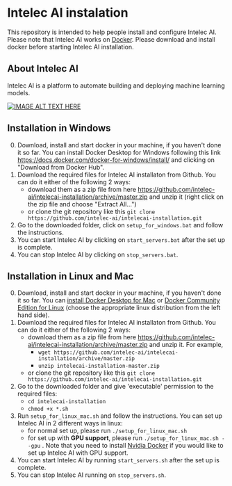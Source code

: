 # Intelec AI instalation

This repository is intended to help people install and configure Intelec AI. Please note that Intelec AI works on [Docker](https://www.docker.com/). Please download and install docker before starting Intelec AI installation.

## About Intelec AI

Intelec AI is a platform to automate building and deploying machine learning models. 

[![IMAGE ALT TEXT HERE](https://img.youtube.com/vi/klv_3L68MJ0/0.jpg)](https://www.youtube.com/watch?v=klv_3L68MJ0)

## Installation in Windows

0. Download, install and start docker in your machine, if you haven't done it so far. You can install Docker Desktop for Windows following this link https://docs.docker.com/docker-for-windows/install/ and clicking on "Download from Docker Hub". 
1. Download the required files for Intelec AI installaton from Github. You can do it either of the following 2 ways:
   * download them as a zip file from here https://github.com/intelec-ai/intelecai-installation/archive/master.zip and unzip it (right click on the zip file and choose "Extract All...")
   * or clone the git repository like this `git clone https://github.com/intelec-ai/intelecai-installation.git`
2. Go to the downloaded folder, click on `setup_for_windows.bat` and follow the instructions.
3. You can start Intelec AI by clicking on `start_servers.bat` after the set up is complete.
4. You can stop Intelec AI by clicking on `stop_servers.bat`.

## Installation in Linux and Mac

0. Download, install and start docker in your machine, if you haven't done it so far. You can [install Docker Desktop for Mac](https://docs.docker.com/docker-for-mac/install/) or [Docker Community Edition for Linux](https://docs.docker.com/install/linux/docker-ce/ubuntu/) (choose the appropriate linux distribution from the left hand side).
1. Download the required files for Intelec AI installaton from Github. You can do it either of the following 2 ways:
   * download them as a zip file from here https://github.com/intelec-ai/intelecai-installation/archive/master.zip and unzip it. For example,
      * `wget https://github.com/intelec-ai/intelecai-installation/archive/master.zip`
      * `unzip intelecai-installation-master.zip`
   * or clone the git repository like this `git clone https://github.com/intelec-ai/intelecai-installation.git`
2. Go to the downloaded folder and give 'executable' permission to the required files: 
   * `cd intelecai-installation`
   * `chmod +x *.sh`
3. Run `setup_for_linux_mac.sh` and follow the instructions. You can set up Intelec AI in 2 different ways in linux:
   * for normal set up, please run `./setup_for_linux_mac.sh` 
   * for set up with **GPU support**, please run `./setup_for_linux_mac.sh --gpu` . Note that you need to install [Nvidia Docker](https://github.com/NVIDIA/nvidia-docker) if you would like to set up Intelec AI with GPU support.
3. You can start Intelec AI by running `start_servers.sh` after the set up is complete.
4. You can stop Intelec AI running on `stop_servers.sh`.
